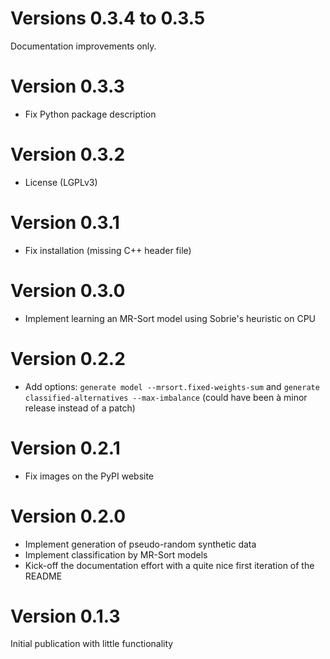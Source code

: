 <!-- Copyright 2023 Vincent Jacques -->

# Versions 0.3.4 to 0.3.5

Documentation improvements only.

# Version 0.3.3

- Fix Python package description

# Version 0.3.2

- License (LGPLv3)

# Version 0.3.1

- Fix installation (missing C++ header file)

# Version 0.3.0

- Implement learning an MR-Sort model using Sobrie's heuristic on CPU

# Version 0.2.2

- Add options: `generate model --mrsort.fixed-weights-sum` and `generate classified-alternatives --max-imbalance`
(could have been à minor release instead of a patch)

# Version 0.2.1

- Fix images on the PyPI website

# Version 0.2.0

- Implement generation of pseudo-random synthetic data
- Implement classification by MR-Sort models
- Kick-off the documentation effort with a quite nice first iteration of the README

# Version 0.1.3

Initial publication with little functionality
